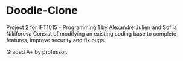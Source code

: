 # Doodle-Clone
Project 2 for IFT1015 - Programming 1 by Alexandre Julien and Sofiia Nikiforova
Consist of modifying an existing coding base to complete features, improve security and fix bugs.

Graded A+ by professor.
